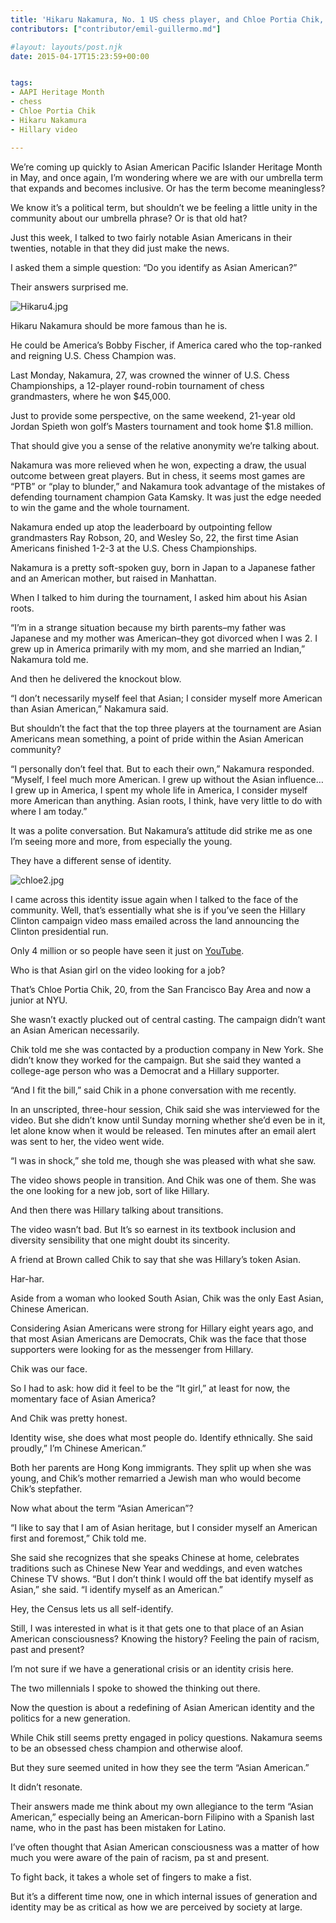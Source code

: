 ```yaml
---
title: 'Hikaru Nakamura, No. 1 US chess player, and Chloe Portia Chik, Asian face on the Hillary video–a new Asian American identity?'
contributors: ["contributor/emil-guillermo.md"]

#layout: layouts/post.njk
date: 2015-04-17T15:23:59+00:00


tags:
- AAPI Heritage Month
- chess
- Chloe Portia Chik
- Hikaru Nakamura
- Hillary video

---
```


We’re coming up quickly to Asian American Pacific Islander Heritage Month in
May, and once again, I’m wondering where we are with our umbrella term that
expands and becomes inclusive. Or has the term become meaningless?

We know it’s a political term, but shouldn’t we be feeling a little unity in the
community about our umbrella phrase? Or is that old hat?

Just this week, I talked to two fairly notable Asian Americans in their
twenties, notable in that they did just make the news.

I asked them a simple question: “Do you identify as Asian American?”

Their answers surprised me.

![Hikaru4.jpg](/uploads/Hikaru4.jpg)

Hikaru Nakamura should be more famous than he is.

He could be America’s Bobby Fischer, if America cared who the top-ranked and
reigning U.S. Chess Champion was.

Last Monday, Nakamura, 27, was crowned the winner of U.S. Chess Championships, a
12-player round-robin tournament of chess grandmasters, where he won $45,000.

Just to provide some perspective, on the same weekend, 21-year old Jordan Spieth
won golf’s Masters tournament and took home $1.8 million.

That should give you a sense of the relative anonymity we’re talking about.

Nakamura was more relieved when he won, expecting a draw, the usual outcome
between great players. But in chess, it seems most games are “PTB” or “play to
blunder,” and Nakamura took advantage of the mistakes of defending tournament
champion Gata Kamsky. It was just the edge needed to win the game and the whole
tournament.

Nakamura ended up atop the leaderboard by outpointing fellow grandmasters Ray
Robson, 20, and Wesley So, 22, the first time Asian Americans finished 1-2-3 at
the U.S. Chess Championships.

Nakamura is a pretty soft-spoken guy, born in Japan to a Japanese father and an
American mother, but raised in Manhattan.

When I talked to him during the tournament, I asked him about his Asian roots.

“I’m in a strange situation because my birth parents–my father was Japanese and
my mother was American–they got divorced when I was 2. I grew up in America
primarily with my mom, and she married an Indian,” Nakamura told me.

And then he delivered the knockout blow.

“I don’t necessarily myself feel that Asian; I consider myself more American
than Asian American,” Nakamura said.

But shouldn’t the fact that the top three players at the tournament are Asian
Americans mean something, a point of pride within the Asian American community?

“I personally don’t feel that. But to each their own,” Nakamura responded.
“Myself, I feel much more American. I grew up without the Asian influence…I grew
up in America, I spent my whole life in America, I consider myself more American
than anything. Asian roots, I think, have very little to do with where I am
today.”

It was a polite conversation. But Nakamura’s attitude did strike me as one I’m
seeing more and more, from especially the young.

They have a different sense of identity.

![chloe2.jpg](/uploads/chloe2.jpg)

I came across this identity issue again when I talked to the face of the
community. Well, that’s essentially what she is if you’ve seen the Hillary
Clinton campaign video mass emailed across the land announcing the Clinton
presidential run.

Only 4 million or so people have seen it just on
[YouTube](https://www.youtube.com/watch?v=0uY7gLZDmn4#t=48).

Who is that Asian girl on the video looking for a job?

That’s Chloe Portia Chik, 20, from the San Francisco Bay Area and now a junior
at NYU.

She wasn’t exactly plucked out of central casting. The campaign didn’t want an
Asian American necessarily.

Chik told me she was contacted by a production company in New York. She didn’t
know they worked for the campaign. But she said they wanted a college-age person
who was a Democrat and a Hillary supporter.

“And I fit the bill,” said Chik in a phone conversation with me recently.

In an unscripted, three-hour session, Chik said she was interviewed for the
video. But she didn’t know until Sunday morning whether she’d even be in it, let
alone know when it would be released. Ten minutes after an email alert was sent
to her, the video went wide.

“I was in shock,” she told me, though she was pleased with what she saw.

The video shows people in transition. And Chik was one of them. She was the one
looking for a new job, sort of like Hillary.

And then there was Hillary talking about transitions.

The video wasn’t bad. But It’s so earnest in its textbook inclusion and
diversity sensibility that one might doubt its sincerity.

A friend at Brown called Chik to say that she was Hillary’s token Asian.

Har-har.

Aside from a woman who looked South Asian, Chik was the only East Asian, Chinese
American.

Considering Asian Americans were strong for Hillary eight years ago, and that
most Asian Americans are Democrats, Chik was the face that those supporters were
looking for as the messenger from Hillary.

Chik was our face.

So I had to ask: how did it feel to be the “It girl,” at least for now, the
momentary face of Asian America?

And Chik was pretty honest.

Identity wise, she does what most people do. Identify ethnically. She said
proudly,” I’m Chinese American.”

Both her parents are Hong Kong immigrants. They split up when she was young, and
Chik’s mother remarried a Jewish man who would become Chik’s stepfather.

Now what about the term “Asian American”?

“I like to say that I am of Asian heritage, but I consider myself an American
first and foremost,” Chik told me.

She said she recognizes that she speaks Chinese at home, celebrates traditions
such as Chinese New Year and weddings, and even watches Chinese TV shows. “But I
don’t think I would off the bat identify myself as Asian,” she said. “I identify
myself as an American.”

Hey, the Census lets us all self-identify.

Still, I was interested in what is it that gets one to that place of an Asian
American consciousness? Knowing the history? Feeling the pain of racism, past
and present?

I’m not sure if we have a generational crisis or an identity crisis here.

The two millennials I spoke to showed the thinking out there.

Now the question is about a redefining of Asian American identity and the
politics for a new generation.

While Chik still seems pretty engaged in policy questions. Nakamura seems to be
an obsessed chess champion and otherwise aloof.

But they sure seemed united in how they see the term “Asian American.”

It didn’t resonate.

Their answers made me think about my own allegiance to the term “Asian
American,” especially being an American-born Filipino with a Spanish last name,
who in the past has been mistaken for Latino.

I’ve often thought that Asian American consciousness was a matter of how much
you were aware of the pain of racism, pa st and present.

To fight back, it takes a whole set of fingers to make a fist.

But it’s a different time now, one in which internal issues of generation and
identity may be as critical as how we are perceived by society at large.
